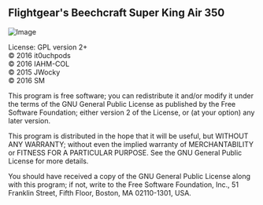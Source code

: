 Flightgear's Beechcraft Super King Air 350 
-------------------------------------------

![Image](https://upload.wikimedia.org/wikipedia/commons/0/02/Beech_b300_kingair_350_m-five_arp.jpg)

License: GPL version 2+<br>
:copyright: 2016 it0uchpods <br>
:copyright: 2016 IAHM-COL <br>
:copyright: 2015 JWocky <br>
:copyright: 2016 SM <br>

This program is free software; you can redistribute it and/or
modify it under the terms of the GNU General Public License
as published by the Free Software Foundation; either version 2
of the License, or (at your option) any later version.

This program is distributed in the hope that it will be useful,
but WITHOUT ANY WARRANTY; without even the implied warranty of
MERCHANTABILITY or FITNESS FOR A PARTICULAR PURPOSE.  See the
GNU General Public License for more details.

You should have received a copy of the GNU General Public License
along with this program; if not, write to the Free Software
Foundation, Inc., 51 Franklin Street, Fifth Floor, Boston, MA  02110-1301, USA.
